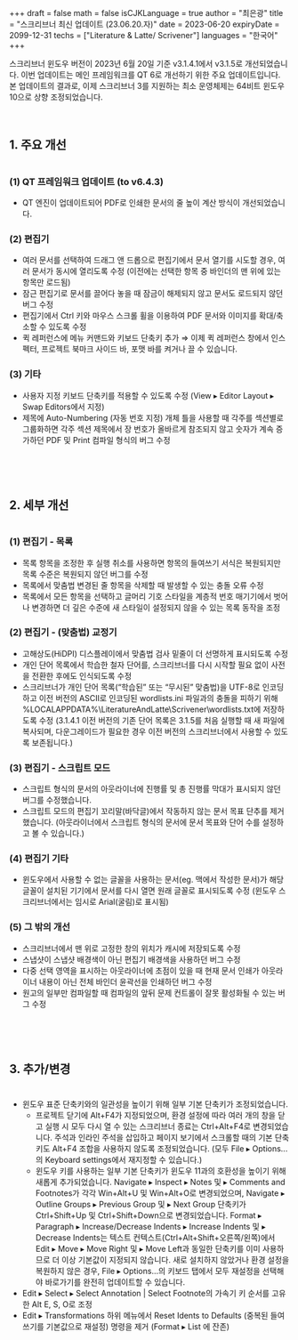 +++
draft = false
math = false
isCJKLanguage = true
author = "최은광"
title = "스크리브너 최신 업데이트 (23.06.20.자)"
date = 2023-06-20
expiryDate = 2099-12-31
techs = ["Literature & Latte/ Scrivener"]
languages = "한국어"
+++

스크리브너 윈도우 버전이 2023년 6월 20일 기준 v3.1.4.1에서 v3.1.5로 개선되었습니다. 이번 업데이트는 메인 프레임워크를 QT 6로 개선하기 위한 주요 업데이트입니다. 본 업데이트의 결과로, 이제 스크리브너 3를 지원하는 최소 운영체제는 64비트 윈도우 10으로 상향 조정되었습니다.
<!--more--> 

<br>
  
## 1. 주요 개선

#

### (1) QT 프레임워크 업데이트 (to v6.4.3) 

- QT 엔진이 업데이트되어 PDF로 인쇄한 문서의 줄 높이 계산 방식이 개선되었습니다.

### (2) 편집기

- 여러 문서를 선택하여 드래그 앤 드롭으로 편집기에서 문서 열기를 시도할 경우, 여러 문서가 동시에 열리도록 수정 (이전에는 선택한 항목 중 바인더의 맨 위에 있는 항목만 로드됨)
- 잠근 편집기로 문서를 끌어다 놓을 때 잠금이 해제되지 않고 문서도 로드되지 않던 버그 수정
- 편집기에서 Ctrl 키와 마우스 스크롤 휠을 이용하여 PDF 문서와 이미지를 확대/축소할 수 있도록 수정
- 퀵 레퍼런스에 메뉴 커맨드와 키보드 단축키 추가 ⇒ 이제 퀵 레퍼런스 창에서 인스펙터, 프로젝트 북마크 사이드 바, 포맷 바를 켜거나 끌 수 있습니다.

### (3) 기타

- 사용자 지정 키보드 단축키를 적용할 수 있도록 수정 (View ▸ Editor Layout ▸ Swap Editors에서 지정)
- 제목에 Auto-Numbering (자동 번호 지정) 개체 틀을 사용할 때 각주를 섹션별로 그룹화하면 각주 섹션 제목에서 장 번호가 올바르게 참조되지 않고 숫자가 계속 증가하던 PDF 및 Print 컴파일 형식의 버그 수정
  
<br>

<script async src="https://pagead2.googlesyndication.com/pagead/js/adsbygoogle.js?client=ca-pub-2618164900782657"
     crossorigin="anonymous"></script>
<ins class="adsbygoogle"
     style="display:block; text-align:center;"
     data-ad-layout="in-article"
     data-ad-format="fluid"
     data-ad-client="ca-pub-2618164900782657"
     data-ad-slot="9803941047"></ins>
<script>
     (adsbygoogle = window.adsbygoogle || []).push({});
</script>

<br>

## 2. 세부 개선

#

### (1) 편집기 - 목록

- 목록 항목을 조정한 후 실행 취소를 사용하면 항목의 들여쓰기 서식은 복원되지만 목록 수준은 복원되지 않던 버그를 수정
- 목록에서 맞춤법 변경된 줄 항목을 삭제할 때 발생할 수 있는 충돌 오류 수정
- 목록에서 모든 항목을 선택하고 글머리 기호 스타일을 계층적 번호 매기기에서 벗어나 변경하면 더 깊은 수준에 새 스타일이 설정되지 않을 수 있는 목록 동작을 조정

### (2) 편집기 - (맞춤법) 교정기

- 고해상도(HiDPI) 디스플레이에서 맞춤법 검사 밑줄이 더 선명하게 표시되도록 수정
- 개인 단어 목록에서 학습한 철자 단어를, 스크리브너를 다시 시작할 필요 없이 사전을 전환한 후에도 인식되도록 수정
- 스크리브너가 개인 단어 목록(“학습된” 또는 “무시된” 맞춤법)을 UTF-8로 인코딩하고 이전 버전의 ASCII로 인코딩된 wordlists.ini 파일과의 충돌을 피하기 위해 %LOCALAPPDATA%\LiteratureAndLatte\Scrivener\wordlists.txt에 저장하도록 수정 (3.1.4.1 이전 버전의 기존 단어 목록은 3.1.5를 처음 실행할 때 새 파일에 복사되며, 다운그레이드가 필요한 경우 이전 버전의 스크리브너에서 사용할 수 있도록 보존됩니다.)

### (3) 편집기 - 스크립트 모드

- 스크립트 형식의 문서의 아웃라이너에 진행률 및 총 진행률 막대가 표시되지 않던 버그를 수정했습니다.
- 스크립트 모드의 편집기 꼬리말(바닥글)에서 작동하지 않는 문서 목표 단추를 제거했습니다. (아웃라이너에서 스크립트 형식의 문서에 문서 목표와 단어 수를 설정하고 볼 수 있습니다.)

### (4) 편집기 기타

- 윈도우에서 사용할 수 없는 글꼴을 사용하는 문서(eg. 맥에서 작성한 문서)가 해당 글꼴이 설치된 기기에서 문서를 다시 열면 원래 글꼴로 표시되도록 수정 (윈도우 스크리브너에서는 임시로 Arial(굴림)로 표시됨)

### (5) 그 밖의 개선

- 스크리브너에서 맨 위로 고정한 창의 위치가 캐시에 저장되도록 수정
- 스냅샷이 스냅샷 배경색이 아닌 편집기 배경색을 사용하던 버그 수정
- 다중 선택 영역을 표시하는 아웃라이너에 초점이 있을 때 현재 문서 인쇄가 아웃라이너 내용이 아닌 전체 바인더 윤곽선을 인쇄하던 버그 수정
- 원고의 일부만 컴파일할 때 컴파일의 앞뒤 문제 컨트롤이 잘못 활성화될 수 있는 버그 수정

<br>

<script async src="https://pagead2.googlesyndication.com/pagead/js/adsbygoogle.js?client=ca-pub-2618164900782657"
     crossorigin="anonymous"></script>
<ins class="adsbygoogle"
     style="display:block; text-align:center;"
     data-ad-layout="in-article"
     data-ad-format="fluid"
     data-ad-client="ca-pub-2618164900782657"
     data-ad-slot="9803941047"></ins>
<script>
     (adsbygoogle = window.adsbygoogle || []).push({});
</script>

<br>

## 3. 추가/변경

#

- 윈도우 표준 단축키와의 일관성을 높이기 위해 일부 기본 단축키가 조정되었습니다.
    - 프로젝트 닫기에 Alt+F4가 지정되었으며, 환경 설정에 따라 여러 개의 창을 닫고 실행 시 모두 다시 열 수 있는 스크리브너 종료는 Ctrl+Alt+F4로 변경되었습니다. 주석과 인라인 주석을 삽입하고 페이지 보기에서 스크롤할 때의 기본 단축키도 Alt+F4 조합을 사용하지 않도록 조정되었습니다. (모두 File ▸ Options... 의 Keyboard settings에서 재지정할 수 있습니다.)
    - 윈도우 키를 사용하는 일부 기본 단축키가 윈도우 11과의 호환성을 높이기 위해 새롭게 추가되었습니다. Navigate ▸ Inspect ▸ Notes 및 ▸ Comments and Footnotes가 각각 Win+Alt+U 및 Win+Alt+O로 변경되었으며, Navigate ▸ Outline Groups ▸ Previous Group 및 ▸ Next Group 단축키가 Ctrl+Shift+Up 및 Ctrl+Shift+Down으로 변경되었습니다. Format ▸ Paragraph ▸ Increase/Decrease Indents ▸ Increase Indents 및 ▸ Decrease Indents는 텍스트 컨텍스트(Ctrl+Alt+Shift+오른쪽/왼쪽)에서 Edit ▸ Move ▸ Move Right 및 ▸ Move Left과 동일한 단축키를 이미 사용하므로 더 이상 기본값이 지정되지 않습니다. 새로 설치하지 않았거나 환경 설정을 복원하지 않은 경우, File ▸ Options...의 키보드 탭에서 모두 재설정을 선택해야 바로가기를 완전히 업데이트할 수 있습니다.
- Edit ▸ Select ▸ Select Annotation | Select Footnote의 가속기 키 순서를 고유한 Alt E, S, O로 조정
- Edit ▸ Transformations 하위 메뉴에서 Reset Idents to Defaults (중복된 들여쓰기를 기본값으로 재설정) 명령을 제거 (Format ▸ List 에 잔존)